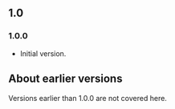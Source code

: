 ## 1.0

### 1.0.0

- Initial version.

## About earlier versions

Versions earlier than 1.0.0 are not covered here.
